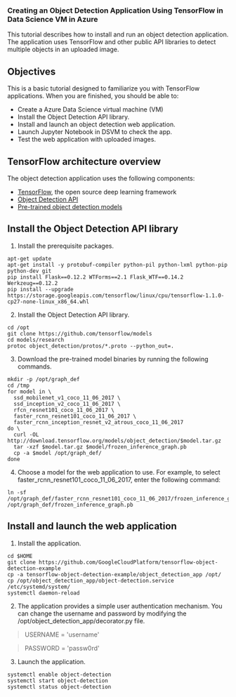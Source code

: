 ### Creating an Object Detection Application Using TensorFlow in Data Science VM in Azure
This tutorial describes how to install and run an object detection application. The application uses TensorFlow and other public API libraries to detect multiple objects in an uploaded image.

## Objectives

This is a basic tutorial designed to familiarize you with TensorFlow applications. When you are finished, you should be able to:

* Create a Azure Data Science virtual machine (VM) 
* Install the Object Detection API library. 
* Install and launch an object detection web application.
* Launch Jupyter Notebook in DSVM to check the app.
* Test the web application with uploaded images.

## TensorFlow architecture overview

The object detection application uses the following components:

* [TensorFlow](https://www.tensorflow.org/), the open source deep learning framework 
* [Object Detection API](https://github.com/tensorflow/models/tree/master/research/object_detection)
* [Pre-trained object detection models](https://github.com/tensorflow/models/blob/master/research/object_detection/g3doc/detection_model_zoo.md)

## Install the Object Detection API library
1. Install the prerequisite packages.

```{r, engine='sh', code_block_name}
apt-get update
apt-get install -y protobuf-compiler python-pil python-lxml python-pip python-dev git
pip install Flask==0.12.2 WTForms==2.1 Flask_WTF==0.14.2 Werkzeug==0.12.2
pip install --upgrade https://storage.googleapis.com/tensorflow/linux/cpu/tensorflow-1.1.0-cp27-none-linux_x86_64.whl
```
2. Install the Object Detection API library.

```{r, engine='sh', code_block_name}
cd /opt
git clone https://github.com/tensorflow/models
cd models/research
protoc object_detection/protos/*.proto --python_out=.
```
3. Download the pre-trained model binaries by running the following commands.
```{r, engine='sh', code_block_name}
mkdir -p /opt/graph_def
cd /tmp
for model in \
  ssd_mobilenet_v1_coco_11_06_2017 \
  ssd_inception_v2_coco_11_06_2017 \
  rfcn_resnet101_coco_11_06_2017 \
  faster_rcnn_resnet101_coco_11_06_2017 \
  faster_rcnn_inception_resnet_v2_atrous_coco_11_06_2017
do \
  curl -OL http://download.tensorflow.org/models/object_detection/$model.tar.gz
  tar -xzf $model.tar.gz $model/frozen_inference_graph.pb
  cp -a $model /opt/graph_def/
done
```

4. Choose a model for the web application to use. For example, to select faster_rcnn_resnet101_coco_11_06_2017, enter the following command:
```{r, engine='sh', code_block_name}
ln -sf /opt/graph_def/faster_rcnn_resnet101_coco_11_06_2017/frozen_inference_graph.pb /opt/graph_def/frozen_inference_graph.pb
```

## Install and launch the web application

1. Install the application.
```{r, engine='sh', code_block_name}
cd $HOME
git clone https://github.com/GoogleCloudPlatform/tensorflow-object-detection-example
cp -a tensorflow-object-detection-example/object_detection_app /opt/
cp /opt/object_detection_app/object-detection.service /etc/systemd/system/
systemctl daemon-reload
```

2. The application provides a simple user authentication mechanism. You can change the username and password by modifying the /opt/object_detection_app/decorator.py file.

>USERNAME = 'username'

>PASSWORD = 'passw0rd'

3. Launch the application.
```{r, engine='sh', code_block_name}
systemctl enable object-detection
systemctl start object-detection
systemctl status object-detection
```

